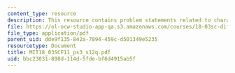 ```yaml
---
content_type: resource
description: This resource contains problem statements related to characteristic equation.
file: https://ol-ocw-studio-app-qa.s3.amazonaws.com/courses/18-03sc-differential-equations-fall-2011/bbc23031898d114d5fdebf6d4915ab5f_MIT18_03SCF11_ps3_s12q.pdf
file_type: application/pdf
parent_uid: dde9f135-842a-7894-459c-d501349e5235
resourcetype: Document
title: MIT18_03SCF11_ps3_s12q.pdf
uid: bbc23031-898d-114d-5fde-bf6d4915ab5f
---
```

